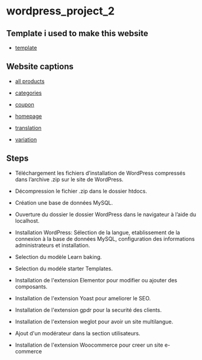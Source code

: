 # wordpress_project_2

## Template i used to make this website

- [template](https://websitedemos.net/custom-printing-02/)


## Website captions

- [all products](https://github.com/ELMESKINEAnas/wordpress_project_2/blob/main/all%20products.pdf)

- [categories](https://github.com/ELMESKINEAnas/wordpress_project_2/blob/main/categories.jpg)

- [coupon](https://github.com/ELMESKINEAnas/wordpress_project_2/blob/main/coupon.pdf)

- [homepage](https://github.com/ELMESKINEAnas/wordpress_project_2/blob/main/homepage.pdf)

- [translation](https://github.com/ELMESKINEAnas/wordpress_project_2/blob/main/translation.pdf)

- [variation](https://github.com/ELMESKINEAnas/wordpress_project_2/blob/main/variation.pdf)

## Steps

- Téléchargement les fichiers d’installation de WordPress compressés dans l’archive .zip sur le site de WordPress.

- Décompression le fichier .zip dans le dossier htdocs.

- Création une base de données MySQL.

- Ouverture du dossier le dossier WordPress dans le navigateur à l’aide du localhost.

- Installation WordPress: Sélection de la langue, etablissement de la connexion à la base de données MySQL, configuration des informations administrateurs et installation.

- Selection du modèle Learn baking.

- Selection du modéle starter Templates.

- Installation de l'extension Elementor pour modifier ou ajouter des composants.

- Installation de l'extension Yoast pour ameliorer le SEO.

- Installation de l'extension gpdr pour la securité des clients.

- Installation de l'extension weglot pour avoir un site multilangue.

- Ajout d'un modérateur dans la section utilisateurs.

- Installation de l'extension Woocommerce pour creer un site e-commerce
